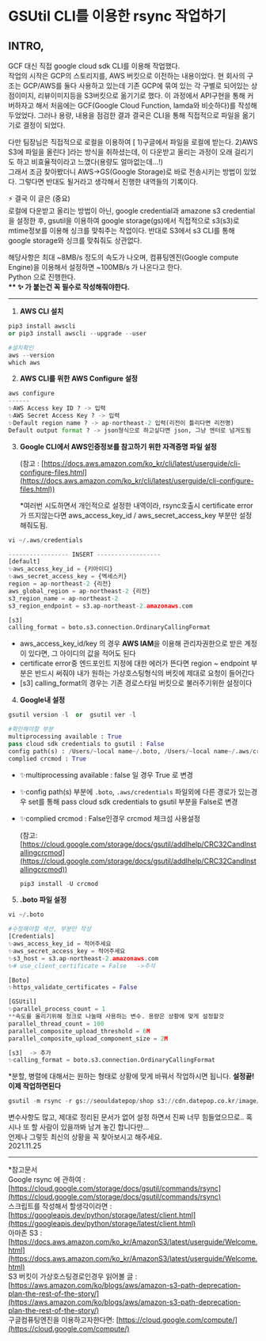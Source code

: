 # GSUtil CLI를 이용한 rsync 작업하기

## INTRO, 



GCF 대신 직접 google cloud sdk CLI를 이용해 작업했다.  
작업의 시작은 GCP의 스토리지를, AWS 버킷으로 이전하는 내용이었다. 현 회사의 구조는 GCP/AWS를 둘다 사용하고 있는데 기존 GCP에 묶여 있는 각 구별로 되어있는 상점이미지, 리뷰이미지등을 S3버킷으로 옮기기로 했다. 이 과정에서 API구현을 통해 커버하자고 해서 처음에는 GCF(Google Cloud Function, lamda와 비슷하다)를 작성해두었었다. 그러나 용량, 내용을 점검한 결과 결국은 CLI을 통해 직접적으로 파일을 옮기기로 결정이 되었다.  
  
다만 팀장님은 직접적으로 로컬을 이용하여 [ 1)구글에서 파일을 로컬에 받는다. 2)AWS S3에 파일을 올린다 ]라는 방식을 취하셨는데, 이 다운받고 올리는 과정이 오래 걸리기도 하고 비효율적이라고 느꼈다(용량도 얼마없는데...!)  
그래서 조금 찾아봤더니 AWS->GS(Google Storage)로 바로 전송시키는 방법이 있었다. 그렇다면 반대도 될거라고 생각해서 진행한 내역들의 기록이다.    


⚡️ 결국 이 글은 (중요)  
로컬에 다운받고 올리는 방법이 아닌, google credential과 amazone s3 credential을 설정한 후, gsutil을 이용하여 google storage(gs)에서 직접적으로 s3(s3)로 mtime정보를 이용해 싱크를 맞춰주는 작업이다. 반대로 S3에서 s3 CLI를 통해 google storage와 싱크를 맞춰줘도 상관없다.

해당사항은 최대 ~8MB/s 정도의 속도가 나오며, 컴퓨팅엔진(Google compute Engine)을 이용해서 설정하면 ~100MB/s 가 나온다고 한다.  
Python 으로 진행한다.  
<strong>** ✨ 가 붙는건 꼭 필수로 작성해줘야한다.</strong>
  
---

1. **AWS CLI 설치**

```python
pip3 install awscli
or pip3 install awscli --upgrade --user

#설치확인
aws --version
which aws
```

2. **AWS CLI를 위한 AWS Configure 설정**

```python
aws configure
------
✨AWS Access key ID ? -> 입력
✨AWS Secret Access Key ? -> 입력
✨Default region name ? -> ap-northeast-2 입력(리전이 틀리다면 리전명)
Default output format ? -> json형식으로 하고싶다면 json, 그냥 엔터로 넘겨도됨
```

3. **Google CLI에서 AWS인증정보를 참고하기 위한 자격증명 파일 설정** 
    
    (참고 : [https://docs.aws.amazon.com/ko_kr/cli/latest/userguide/cli-configure-files.html](https://docs.aws.amazon.com/ko_kr/cli/latest/userguide/cli-configure-files.html))
    
    *여러번 시도하면서 개인적으로 설정한 내역이라, rsync호출시 certificate error가 뜨지않는다면 aws_access_key_id / aws_secret_access_key 부분만 설정해줘도됨.
    

```python
vi ~/.aws/credentials
```

```python
----------------- INSERT ------------------
[default]
✨aws_access_key_id = {키아이디}
✨aws_secret_access_key = {엑세스키}
region = ap-northeast-2 {리전}
aws_global_region = ap-northeast-2 {리전}
s3_region_name = ap-northeast-2 
s3_region_endpoint = s3.ap-northeast-2.amazonaws.com

[s3]
calling_format = boto.s3.connection.OrdinaryCallingFormat
```

- aws_access_key_id/key 의 경우 **AWS IAM**을 이용해 관리자권한으로 받은 계정이 있다면, 그 아이디의 값을 적어도 된다
- certificate error중 엔드포인트 지정에 대한 에러가 뜬다면 region ~ endpoint 부분은 반드시 써줘야 내가 원하는 가상호스팅형식의 버킷에 제대로 요청이 들어간다
- [s3] calling_format의 경우는 기존 경로스타일 버킷으로 불러주기위한 설정이다
    


4. **Google내 설정** 

```python
gsutil version -l  or  gsutil ver -l
```

```python
#확인해야할 부분 
multiprocessing available : True
pass cloud sdk credentials to gsutil : False
config path(s) : /Users/~local name~/.boto, /Users/~local name~/.aws/credentials
complied crcmod : True
```

- ✨multiprocessing available : false 일 경우 True 로 변경
- ✨config path(s) 부분에  `.boto`, `.aws/credentials` 파일외에 다른 경로가 있는경우  set를 통해  pass cloud sdk credentials to gsutil 부분을 False로 변경
- ✨complied crcmod : False인경우 crcmod 체크섬 사용설정
    
    (참고: [https://cloud.google.com/storage/docs/gsutil/addlhelp/CRC32CandInstallingcrcmod](https://cloud.google.com/storage/docs/gsutil/addlhelp/CRC32CandInstallingcrcmod))
    
    ```python
    pip3 install -U crcmod
    ```
    

5. **.boto 파일 설정**

```python
vi ~/.boto
```

```python
#수정해야할 섹션, 부분만 작성
[Credentials]
✨aws_access_key_id = 적어주세요 
✨aws_secret_access_key = 적어주세요
✨s3_host = s3.ap-northeast-2.amazonaws.com
✨# use_client_certificate = False   ->주석

[Boto]
✨https_validate_certificates = False

[GSUtil]
✨parallel_process_count = 1
**속도를 올리기위해 청크로 나눌때 사용하는 변수. 용량은 상황에 맞게 설정할것 
parallel_thread_count = 100
parallel_composite_upload_threshold = 6M
parallel_composite_upload_component_size = 2M

[s3]  -> 추가
✨calling_format = boto.s3.connection.OrdinaryCallingFormat
```

*분할, 병렬에 대해서는 원하는 형태로 상황에 맞게 바꿔서 작업하시면 됩니다.
**설정끝! 이제 작업하면된다**


```python
gsutil -m rsync -r gs://seouldatepop/shop s3://cdn.datepop.co.kr/image/shop
```

변수사항도 많고, 제대로 정리된 문서가 없어 설정 하면서 진짜 너무 힘들었으므로.. 혹시나 또 할 사람이 있을까봐 남겨 놓긴 합니다만...   
언제나 그렇듯 최신의 상황을 꼭 찾아보시고 해주세요.  
2021.11.25
   
---



*참고문서  
Google rsync 에 관하여 : [https://cloud.google.com/storage/docs/gsutil/commands/rsync](https://cloud.google.com/storage/docs/gsutil/commands/rsync)  
스크립트를 작성해서 할생각이라면 : [https://googleapis.dev/python/storage/latest/client.html](https://googleapis.dev/python/storage/latest/client.html)  
아마존 S3 : [https://docs.aws.amazon.com/ko_kr/AmazonS3/latest/userguide/Welcome.html](https://docs.aws.amazon.com/ko_kr/AmazonS3/latest/userguide/Welcome.html)  
S3 버킷이 가상호스팅경로인경우 읽어볼 글 : [https://aws.amazon.com/ko/blogs/aws/amazon-s3-path-deprecation-plan-the-rest-of-the-story/](https://aws.amazon.com/ko/blogs/aws/amazon-s3-path-deprecation-plan-the-rest-of-the-story/)  
구글컴퓨팅엔진을 이용하고자한다면: [https://cloud.google.com/compute/](https://cloud.google.com/compute/)


